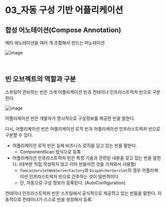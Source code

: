 # 03_자동 구성 기반 어플리케이션



## 합성 어노테이션(Compose Annotation)

메타 에노테이션을 여러 개 조합해서 만드는 어노테이션

![image](https://github.com/siwon-park/BackEnd-Study/assets/93081720/5927a959-67f4-4633-a5a6-dc0725ca68e8)

<br>

## 빈 오브젝트의 역할과 구분

스프링이 관리하는 빈은 크게 어플리케이션 빈과 컨테이너 인프라스트럭처 빈으로 구분한다.

![image](https://github.com/siwon-park/BackEnd-Study/assets/93081720/fe6e5c4e-ce6d-4420-b570-eefb9208bd7d)

어플리케이션 빈은 개발자가 명시적으로 구성정보를 제공한 빈을 말한다.

다시, 어플리케이션 빈은 어플리케이션 로직 빈과 어플리케이션 인프라스트럭처 빈으로 구분할 수 있다.

- 어플리케이션 로직 빈은 실제 비즈니스 로직을 담고 있는 빈을 말한다.
  - ComponentScan 방식으로 등록
- 어플리케이션 인프라스트럭처 빈은 특정 기술과 관련된 내용을 갖고 있는 빈을 말한다. (대부분 직접 작성하지 않고 이미 만들어진 것을 가져와서 사용함)
  - `TomcatServletWebServerFactory`와 `DispatcherServlet`의 경우 어플리케이션 인프라스트럭처 빈으로 간주하는 것이 일반적이다.
  - 단, 자동으로 구성 정보가 등록된다. (AutoConfiguration)

컨테이너 인프라스트럭처 빈은 스프링에서 공식적으로 제공하고 있는 빈들을 말한다. 자동적으로 컨테이너가 스스로 빈을 생성해서 등록.

